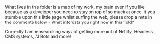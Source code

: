 What lives in this folder is a map of my work, my brain even if you like because as a developer you need to stay on top of so much at once. If you stumble upon this little page whilst surfing the web, please drop a note in the comments below - What interests you right now in this field?

Currently I am reasearching ways of getting more out of Netlify, Headless CMS systems, AI Bots and more!